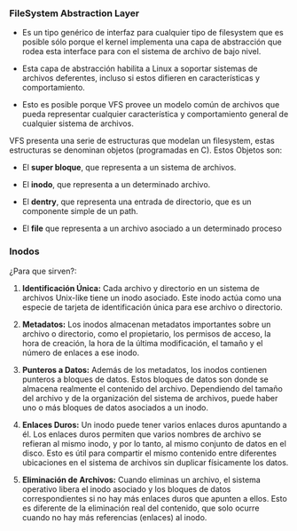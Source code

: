 ### FileSystem Abstraction Layer

- Es un tipo genérico de interfaz para cualquier tipo de filesystem que es posible sólo porque el kernel implementa una capa de abstracción que rodea esta interface para con el sistema de archivo de bajo nivel.

- Esta capa de abstracción habilita a Linux a soportar sistemas de archivos deferentes, incluso si estos difieren en características y comportamiento.

- Esto es posible porque VFS provee un modelo común de archivos que pueda representar cualquier característica y comportamiento general de cualquier sistema de archivos.


VFS presenta una serie de estructuras que modelan un filesystem, estas estructuras se denominan objetos (programadas en C). Estos Objetos son:

- El **super bloque**, que representa a un sistema de archivos.

- El **inodo**, que representa a un determinado archivo.

- El **dentry**, que representa una entrada de directorio, que es un componente simple de un path.

- El **file** que representa a un archivo asociado a un determinado proceso


### Inodos
¿Para que sirven?:

1. **Identificación Única:** Cada archivo y directorio en un sistema de archivos Unix-like tiene un inodo asociado. Este inodo actúa como una especie de tarjeta de identificación única para ese archivo o directorio.

2. **Metadatos:** Los inodos almacenan metadatos importantes sobre un archivo o directorio, como el propietario, los permisos de acceso, la hora de creación, la hora de la última modificación, el tamaño y el número de enlaces a ese inodo.

3. **Punteros a Datos:** Además de los metadatos, los inodos contienen punteros a bloques de datos. Estos bloques de datos son donde se almacena realmente el contenido del archivo. Dependiendo del tamaño del archivo y de la organización del sistema de archivos, puede haber uno o más bloques de datos asociados a un inodo.

4. **Enlaces Duros:** Un inodo puede tener varios enlaces duros apuntando a él. Los enlaces duros permiten que varios nombres de archivo se refieran al mismo inodo, y por lo tanto, al mismo conjunto de datos en el disco. Esto es útil para compartir el mismo contenido entre diferentes ubicaciones en el sistema de archivos sin duplicar físicamente los datos.

5. **Eliminación de Archivos:** Cuando eliminas un archivo, el sistema operativo libera el inodo asociado y los bloques de datos correspondientes si no hay más enlaces duros que apunten a ellos. Esto es diferente de la eliminación real del contenido, que solo ocurre cuando no hay más referencias (enlaces) al inodo.